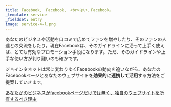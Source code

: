 ```yaml
---
title: Facebook、 Facebook、 <br>はい、Facebook。
_template: service
_fieldset: entry
image: service-4-l.png
---
```

あなたのビジネスや活動を口コミで広めてファンを増やしたり、そのファンの人達との交流をしたり。現在Facebookは、そのガイドラインに沿って上手く使えば、とても有効なプロモーション手段になります。ただ、そのガイドラインや上手な使い方が判り難いのも確かです。


ジョインタネットは常に変わりゆくFacebookの動向を追いながら、あなたのFacebookページとあなたのウェブサイトを**効果的に連携して活用**する方法をご提案していきます。


[あなたがのビジネスがfacebookページだけでは無く、独自のウェブサイトを所有するべき理由](/articles/facebook)
